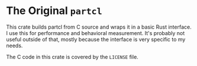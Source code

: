 # The Original `partcl`

This crate builds partcl from C source and wraps it in a basic Rust interface. I
use this for performance and behavioral measurement. It's probably not useful
outside of that, mostly because the interface is very specific to my needs.

The C code in this crate is covered by the `LICENSE` file.
